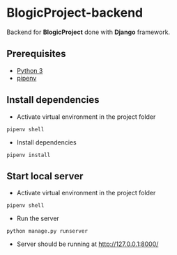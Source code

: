 # BlogicProject-backend
Backend for **BlogicProject** done with **Django** framework.
## Prerequisites
- [Python 3](https://www.python.org/downloads/)
- [pipenv](https://pypi.org/project/pipenv/)
## Install dependencies
- Activate virtual environment in the project folder
```
pipenv shell
```
- Install dependencies
```
pipenv install
```
## Start local server
- Activate virtual environment in the project folder
```
pipenv shell
```
- Run the server
```
python manage.py runserver
```
- Server should be running at http://127.0.0.1:8000/